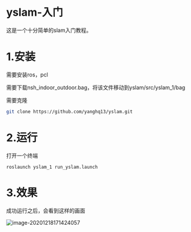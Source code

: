 # yslam-入门
这是一个十分简单的slam入门教程。

# 1.安装

需要安装ros，pcl

需要下载nsh_indoor_outdoor.bag，将该文件移动到yslam/src/yslam_1/bag

需要克隆

```bash
git clone https://github.com/yanghq13/yslam.git
```

# 2.运行

打开一个终端

```
roslaunch yslam_1 run_yslam.launch
```

# 3.效果

成功运行之后，会看到这样的画面

![image-20201218171424057](/home/itcast/snap/typora/32/.config/Typora/typora-user-images/image-20201218171424057.png)

